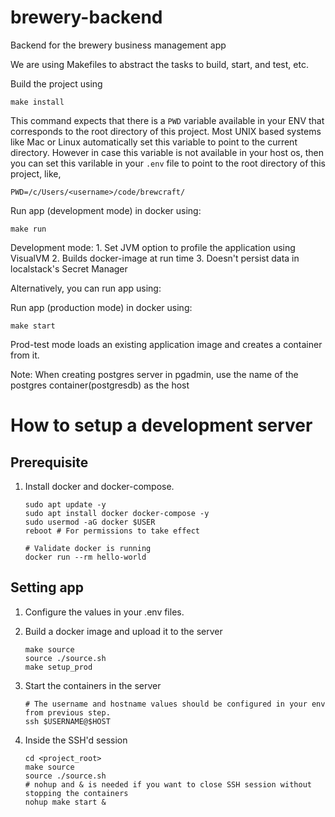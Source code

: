 # brewery-backend
Backend for the brewery business management app

We are using Makefiles to abstract the tasks to build, start, and test, etc.


Build the project using
```
make install
```

This command expects that there is a `PWD` variable available in your ENV that corresponds to the root directory of this project. Most UNIX based systems like Mac or Linux automatically set this variable to point to the current directory. However in case this variable is not available in your host os, then you can set this varilable in your `.env` file to point to the root directory of this project, like,

```
PWD=/c/Users/<username>/code/brewcraft/
```



Run app (development mode) in docker using:
```
make run
```
Development mode:
    1. Set JVM option to profile the application using VisualVM
    2. Builds docker-image at run time
    3. Doesn't persist data in localstack's Secret Manager

Alternatively, you can run app using:


Run app (production mode) in docker using:
```
make start
```
Prod-test mode loads an existing application image and creates a container from it.


Note: When creating postgres server in pgadmin, use the name of the postgres container(postgresdb) as the host

# How to setup a development server

## Prerequisite

1. Install docker and docker-compose.
    ```
    sudo apt update -y
    sudo apt install docker docker-compose -y
    sudo usermod -aG docker $USER
    reboot # For permissions to take effect

    # Validate docker is running
    docker run --rm hello-world
    ```

## Setting app

1. Configure the values in your .env files.

2. Build a docker image and upload it to the server
    ```
    make source
    source ./source.sh
    make setup_prod
    ```

3. Start the containers in the server
    ```
    # The username and hostname values should be configured in your env from previous step.
    ssh $USERNAME@$HOST
    ```

4. Inside the SSH'd session
    ``` 
    cd <project_root>
    make source
    source ./source.sh
    # nohup and & is needed if you want to close SSH session without stopping the containers
    nohup make start &
    ``` 